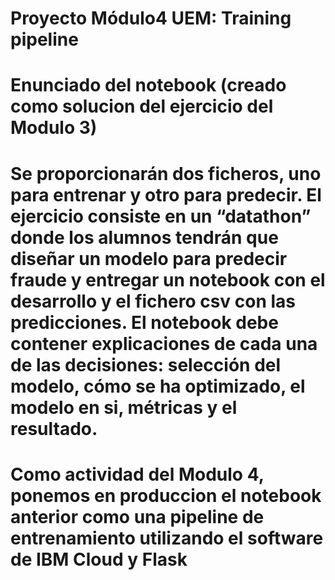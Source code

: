 # Proyecto Módulo4 UEM: Training pipeline

# Enunciado del notebook (creado como solucion del ejercicio del Modulo 3)
# Se proporcionarán dos ficheros, uno para entrenar y otro para predecir. El ejercicio consiste en un “datathon” donde los alumnos tendrán que diseñar un modelo para predecir fraude y entregar un notebook con el desarrollo y el fichero csv con las predicciones. El notebook debe contener explicaciones de cada una de las decisiones: selección del modelo, cómo se ha optimizado, el modelo en si, métricas y el resultado.

# Como actividad del Modulo 4, ponemos en produccion el notebook anterior como una pipeline de entrenamiento utilizando el software de IBM Cloud y Flask
